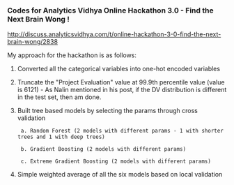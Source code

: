 ### Codes for Analytics Vidhya Online Hackathon 3.0 - Find the Next Brain Wong !

http://discuss.analyticsvidhya.com/t/online-hackathon-3-0-find-the-next-brain-wong/2838

My approach for the hackathon is as follows:

1. Converted all the categorical variables into one-hot encoded variables

2. Truncate the "Project Evaluation" value at 99.9th percentile value (value is 6121) - As Nalin mentioned in his post, if the DV distribution is different in the test set, then am done.

3. Built tree based models by selecting the params through cross validation

        a. Random Forest (2 models with different params - 1 with shorter trees and 1 with deep trees)

        b. Gradient Boosting (2 models with different params)

        c. Extreme Gradient Boosting (2 models with different params)

4. Simple weighted average of all the six models based on local validation

